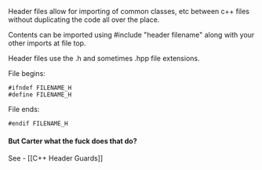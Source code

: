 Header files allow for importing of common classes, etc between c++ files without duplicating the code all over the place.

Contents can be imported using #include "header filename" along with your other imports at file top.

Header files use the .h and sometimes .hpp file extensions.

File begins:

	#ifndef FILENAME_H
	#define FILENAME_H
	

File ends:

	#endif FILENAME_H
	
#### But Carter what the fuck does that do?

See - [[C++ Header Guards]]

